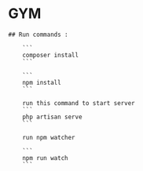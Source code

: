 # GYM

    ## Run commands : 
    
        ```
        composer install
        ```

        ```
        npm install
        ```

        run this command to start server
        ```
        php artisan serve
        ```

        run npm watcher

        ```
        npm run watch
        ```


